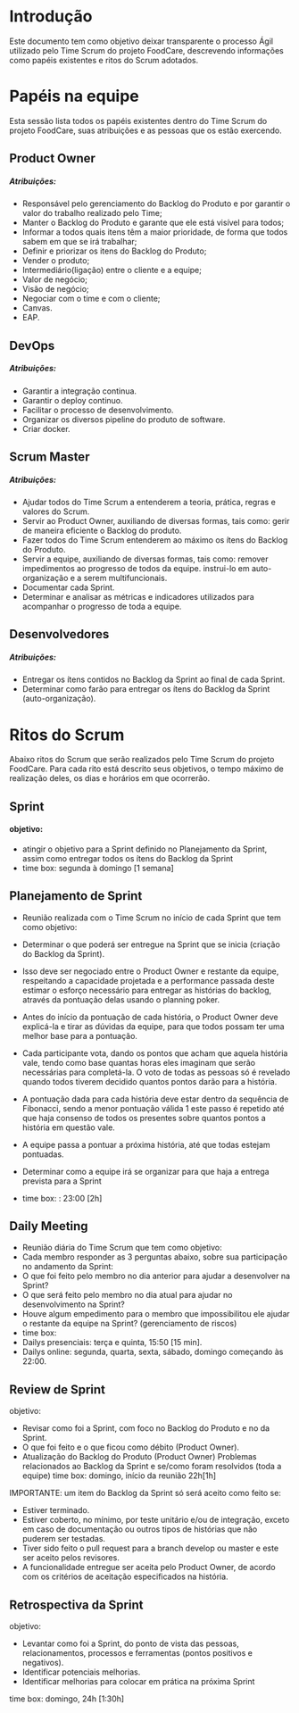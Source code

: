 # Introdução

Este documento tem como objetivo deixar transparente o processo Ágil utilizado pelo Time Scrum do projeto FoodCare, descrevendo informações como papéis existentes e ritos do Scrum adotados.

# Papéis na equipe

Esta sessão lista todos os papéis existentes dentro do Time Scrum do projeto FoodCare, suas atribuições e as pessoas que os estão exercendo.

## Product Owner

##### Atribuições:

- Responsável pelo gerenciamento do Backlog do Produto e por garantir o valor do trabalho realizado pelo Time;
- Manter o Backlog do Produto e garante que ele está visível para todos;
- Informar a todos quais itens têm a maior prioridade, de forma que todos sabem em que se irá trabalhar;
- Definir e priorizar os itens do Backlog do Produto;
- Vender o produto;
- Intermediário(ligação) entre o cliente e a equipe;
- Valor de negócio;
- Visão de negócio;
- Negociar com o time e com o cliente;
- Canvas.
- EAP.

## DevOps

##### Atribuições:

- Garantir a integração continua.
- Garantir o deploy continuo.
- Facilitar o processo de desenvolvimento.
- Organizar os diversos pipeline do produto de software.
- Criar docker.

## Scrum Master

##### Atribuições:

- Ajudar todos do Time Scrum a entenderem a teoria, prática, regras e valores do Scrum.
- Servir ao Product Owner, auxiliando de diversas formas, tais como: gerir de maneira eficiente o Backlog do produto.
- Fazer todos do Time Scrum entenderem ao máximo os ítens do Backlog do Produto.
- Servir a equipe, auxiliando de diversas formas, tais como:
remover impedimentos ao progresso de todos da equipe.
instrui-lo em auto-organização e a serem multifuncionais.
- Documentar cada Sprint.
- Determinar e analisar as métricas e indicadores utilizados para acompanhar o progresso de toda a equipe.

## Desenvolvedores

##### Atribuições:

- Entregar os ítens contidos no Backlog da Sprint ao final de cada Sprint.
- Determinar como farão para entregar os ítens do Backlog da Sprint (auto-organização).

# Ritos do Scrum

Abaixo ritos do Scrum que serão realizados pelo Time Scrum do projeto FoodCare. Para cada rito está descrito seus objetivos, o tempo máximo de realização deles, os dias e horários em que ocorrerão.

## Sprint

#### objetivo:

- atingir o objetivo para a Sprint definido no Planejamento da Sprint, assim como entregar todos os ítens do Backlog da Sprint
- time box: segunda à domingo [1 semana]

## Planejamento de Sprint

- Reunião realizada com o Time Scrum no início de cada Sprint que tem como objetivo:

- Determinar o que poderá ser entregue na Sprint que se inicia (criação do Backlog da Sprint).
- Isso deve ser negociado entre o Product Owner e restante da equipe, respeitando a capacidade projetada e a performance passada deste estimar o esforço necessário para entregar as histórias do backlog, através da pontuação delas usando o planning poker.
- Antes do início da pontuação de cada história, o Product Owner deve explicá-la e tirar as dúvidas da equipe, para que todos possam ter uma melhor base para a pontuação.
- Cada participante vota, dando os pontos que acham que aquela história vale, tendo como base quantas horas eles imaginam que serão necessárias para completá-la. O voto de todas as pessoas só é revelado quando todos tiverem decidido quantos pontos darão para a história.
- A pontuação dada para cada história deve estar dentro da sequência de Fibonacci, sendo a menor pontuação válida 1
este passo é repetido até que haja consenso de todos os presentes sobre quantos pontos a história em questão vale.
- A equipe passa a pontuar a próxima história, até que todas estejam pontuadas.
- Determinar como a equipe irá se organizar para que haja a entrega prevista para a Sprint

- time box: : 23:00 [2h]

## Daily Meeting

- Reunião diária do Time Scrum que tem como objetivo:
- Cada membro responder as 3 perguntas abaixo, sobre sua participação no andamento da Sprint:
- O que foi feito pelo membro no dia anterior para ajudar a desenvolver na Sprint?
- O que será feito pelo membro no dia atual para ajudar no desenvolvimento na Sprint?
- Houve algum empedimento para o membro que impossibilitou ele ajudar o restante da equipe na Sprint? (gerenciamento de riscos)
- time box:
- Dailys presenciais: terça e quinta, 15:50 [15 min].
- Dailys online: segunda, quarta, sexta, sábado, domingo começando às 22:00.

## Review de Sprint

objetivo:
- Revisar como foi a Sprint, com foco no Backlog do Produto e no da Sprint.
- O que foi feito e o que ficou como débito (Product Owner).
- Atualização do Backlog do Produto (Product Owner)
Problemas relacionados ao Backlog da Sprint e se/como foram resolvidos (toda a equipe)
time box: domingo, início da reunião 22h[1h]

IMPORTANTE: um item do Backlog da Sprint só será aceito como feito se:
- Estiver terminado.
- Estiver coberto, no mínimo, por teste unitário e/ou de integração, exceto em caso de documentação ou outros tipos de histórias que não puderem ser testadas.
- Tiver sido feito o pull request para a branch develop ou master e este ser aceito pelos revisores.
- A funcionalidade entregue ser aceita pelo Product Owner, de acordo com os critérios de aceitação especificados na história.

## Retrospectiva da Sprint

objetivo:
- Levantar como foi a Sprint, do ponto de vista das pessoas, relacionamentos, processos e ferramentas (pontos positivos e negativos).
- Identificar potenciais melhorias.
- Identificar melhorias para colocar em prática na próxima Sprint

time box: domingo, 24h [1:30h]

